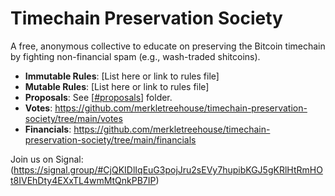 # Timechain Preservation Society
A free, anonymous collective to educate on preserving the Bitcoin timechain by fighting non-financial spam (e.g., wash-traded shitcoins).
- **Immutable Rules**: [List here or link to rules file]
- **Mutable Rules**: [List here or link to rules file]
- **Proposals**: See [[#proposals](https://github.com/merkletreehouse/timechain-preservation-society/tree/main/proposals)] folder.
- **Votes**: https://github.com/merkletreehouse/timechain-preservation-society/tree/main/votes
- **Financials**: https://github.com/merkletreehouse/timechain-preservation-society/tree/main/financials


Join us on Signal: (https://signal.group/#CjQKIDlIqEuG3pojJru2sEVy7hupibKGJ5gKRlHtRmHOt8IVEhDty4EXxTL4wmMtQnkPB7IP)

